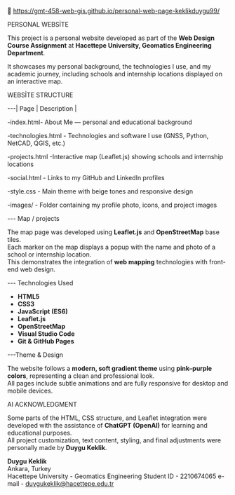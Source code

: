 📧 https://gmt-458-web-gis.github.io/personal-web-page-keklikduygu99/
 
   PERSONAL WEBSİTE 

This project is a personal website developed as part of the **Web Design Course Assignment** at **Hacettepe University, Geomatics Engineering Department**.

It showcases my personal background, the technologies I use, and my academic journey, including schools and internship locations displayed on an interactive map.


   WEBSİTE STRUCTURE

---| Page | Description |

-index.html- About Me — personal and educational background 

-technologies.html - Technologies and software I use (GNSS, Python, NetCAD, QGIS, etc.) 

-projects.html -Interactive map (Leaflet.js) showing schools and internship locations 

-social.html - Links to my GitHub and LinkedIn profiles 

-style.css - Main theme with beige tones  and responsive design 

-images/ -  Folder containing my profile photo, icons, and project images 




--- Map / projects

The map page was developed using **Leaflet.js** and **OpenStreetMap** base tiles.  
Each marker on the map displays a popup with the name and photo of a school or internship location.  
This demonstrates the integration of **web mapping** technologies with front-end web design.



--- Technologies Used

- **HTML5**
- **CSS3**
- **JavaScript (ES6)**
- **Leaflet.js**
- **OpenStreetMap**
- **Visual Studio Code**
- **Git & GitHub Pages**



---Theme & Design

The website follows a **modern, soft gradient theme** using **pink–purple colors**, representing a clean and professional look.  
All pages include subtle animations and are fully responsive for desktop and mobile devices.



   AI ACKNOWLEDGMENT 

Some parts of the HTML, CSS structure, and Leaflet integration were developed with the assistance of **ChatGPT (OpenAI)** for learning and educational purposes.  
All project customization, text content, styling, and final adjustments were personally made by **Duygu Keklik**.




**Duygu Keklik**  
 Ankara, Turkey  
 Hacettepe University - Geomatics Engineering
 Student ID - 2210674065
 e-mail - duygukeklik@hacettepe.edu.tr


